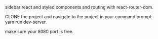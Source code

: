 sidebar react and styled components and routing with react-router-dom.

CLONE the project and navigate to the project in your command prompt: yarn run dev-server.

make sure your 8080 port is free.
